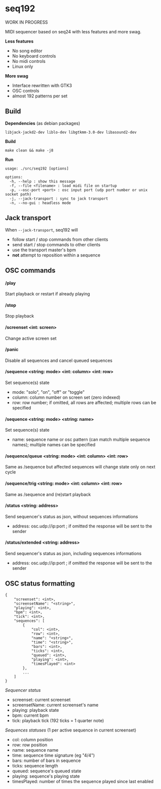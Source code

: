 # seq192

WORK IN PROGRESS

MIDI sequencer based on seq24 with less features and more swag.

**Less features**
- No song editor
- No keyboard controls  
- No midi controls
- Linux only

**More swag**
- Interface rewritten with GTK3
- OSC controls
- almost 192 patterns per set

## Build

**Dependencies** (as debian packages)
```
libjack-jackd2-dev liblo-dev libgtkmm-3.0-dev libasound2-dev
```

**Build**
```
make clean && make -j8
```



**Run**

```
usage: ./src/seq192 [options]

options:
  -h, --help : show this message
  -f, --file <filename> : load midi file on startup
  -p, --osc-port <port> : osc input port (udp port number or unix socket path)
  -j, --jack-transport : sync to jack transport
  -n, --no-gui : headless mode

```

## Jack transport

When `--jack-transport`, seq192 will
- follow start / stop commands from other clients
- send start / stop commands to other clients
- use the transport master's bpm
- **not** attempt to reposition within a sequence


## OSC commands

#### /play
Start playback or restart if already playing

#### /stop
Stop playback

#### /screenset <int: screen>
Change active screen set

#### /panic
Disable all sequences and cancel queued sequences

#### /sequence <string: mode> <int: column> <int: row>
Set sequence(s) state
- mode: "solo", "on", "off" or "toggle"
- column: column number on screen set (zero indexed)
- row: row number; if omitted, all rows are affected; multiple rows can be specified

#### /sequence <string: mode> <string: name>
Set sequence(s) state
- name: sequence name or osc pattern (can match multiple sequence names); multiple names can be specified

#### /sequence/queue <string: mode> <int: column> <int: row>
Same as /sequence but affected sequences will change state only on next cycle

#### /sequence/trig <string: mode> <int: column> <int: row>
Same as /sequence and (re)start playback


#### /status <string: address>
Send sequencer's status as json, without sequences informations
- address: osc.udp://ip:port ; if omitted the response will be sent to the sender

#### /status/extended <string: address>
Send sequencer's status as json, including sequences informations
- address: osc.udp://ip:port ; if omitted the response will be sent to the sender


## OSC status formatting


```
{
    "screenset": <int>,
    "screensetName": "<string>",
    "playing": <int>,
    "bpm": <int>,
    "tick": <int>,
    "sequences": [
        {
            "col": <int>,
            "row": <int>,
            "name": "<string>",
            "time": "<string>",
            "bars": <int>,
            "ticks": <int>,
            "queued": <int>,
            "playing": <int>,
            "timesPlayed": <int>
        },
        ...
    ]
}
```

*Sequencer status*

- screenset: current screenset
- screensetName: current screenset's name
- playing: playback state
- bpm: current bpm
- tick: playback tick (192 ticks = 1 quarter note)

*Sequences statuses* (1 per active sequence in current screenset)

- col: column position
- row: row position
- name: sequence name
- time: sequence time signature (eg "4/4")
- bars: number of bars in sequence
- ticks: sequence length
- queued: sequence's queued state
- playing: sequence's playing state
- timesPlayed: number of times the sequence played since last enabled
